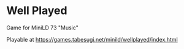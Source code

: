 # Well Played

Game for MiniLD 73 "Music"

Playable at https://games.tabesugi.net/minild/wellplayed/index.html

